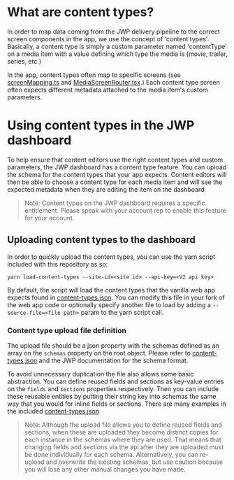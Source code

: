 # What are content types?

In order to map data coming from the JWP delivery pipeline to the correct screen components in the app,
we use the concept of 'content types'.
Basically, a content type is simply a custom parameter named 'contentType' on a media item with a value defining which type the media is (movie, trailer, series, etc.)

In the app, content types often map to specific screens (see [screenMapping.ts](src/screenMapping.ts) and [MediaScreenRouter.tsx](src/pages/ScreenRouting/MediaScreenRouter.tsx).)
Each content type screen often expects different metadata attached to the media item's custom parameters.

# Using content types in the JWP dashboard

To help ensure that content editors use the right content types and custom parameters, the JWP dashboard has a content type feature.
You can upload the schema for the content types that your app expects.
Content editors will then be able to choose a content type for each media item and will see the expected metadata when they are editing the item on the dashboard.

> Note: Content types on the JWP dashboard requires a specific entitlement. Please speak with your account rep to enable this feature for your account.

## Uploading content types to the dashboard

In order to quickly upload the content types, you can use the yarn script included with this repository as so:

`yarn load-content-types --site-id=<site id> --api-key=<V2 api key>`

By default, the script will load the content types that the vanilla web app expects found in [content-types.json](scripts/content-types/content-types.json).
You can modify this file in your fork of the web app code or optionally specify another file to load by adding a `--source-file=<file path>` param to the yarn script call. 

### Content type upload file definition

The upload file should be a json property with the schemas defined as an array on the `schemas` property on the root object.
Please refer to [content-types.json](scripts/content-types/content-types.json) and the JWP documentation for the schema format.

To avoid unnecessary duplication the file also allows some basic abstraction.
You can define reused fields and sections as key-value entries on the `fields` and `sections` properties respectively.
Then you can include these reusable entities by putting their string key into schemas the same way that you would for inline fields or sections.
There are many examples in the included [content-types.json](scripts/content-types/content-types.json)

> Note: Although the upload file allows you to define reused fields and sections, when these are uploaded they become distinct copies for each instance in the schemas where they are used.
> That means that changing fields and sections via the api after they are uploaded must be done individually for each schema.
> Alternatively, you can re-upload and overwrite the existing schemas, but use caution because you will lose any other manual changes you have made.  
